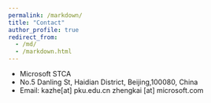 ```yaml
---
permalink: /markdown/
title: "Contact"
author_profile: true
redirect_from: 
  - /md/
  - /markdown.html
---
```


+ Microsoft STCA
+ No.5 Danling St, Haidian District, Beijing,100080, China
+ Email: kazhe[at] pku.edu.cn zhengkai [at] microsoft.com

